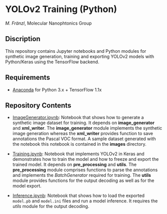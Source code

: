 # YOLOv2 Training (Python)

*M. Fränzl*, Molecular Nanophtonics Group

## Discription

This repository contains Jupyter notebooks and Python modules for synthetic image generation, training and exporting YOLOv2 models with Python/Keras using the TensorFlow backend.

## Requirements 

- [Anaconda](https://www.anaconda.com/distribution/) for Python 3.x + TensorFlow 1.1x

## Repository Contents

- [ImageGenerator.ipynb](ImageGenerator.ipynb): Notebook that shows how to generate a synthetic image dataset for training. It depends on **image_generator** and **xml_writer**. The **image_generator** module implements the synthetic image generation whereas the **xml_writer** provides function to save annotations the Pascal VOC format. A sample dataset generated with the notebook this notebook is contained in the **images** directory. 

- [Training.ipynb](Training.ipynb): Notebook that implements YOLOv2 in Keras and demonstrates how to train the model and how to freeze and export the trained model. It depends on **pre_processing** and **utils**. The **pre_processing** module comprises functions to parse the annotations and implements the *BatchGenerator* required for training. The **utils** module provides functions for the output decoding as well as for the model export.

- [Inference.ipynb](Inference.ipynb): Notebook that shows how to load the exported `model.pb` and `model.ini` files and run a model inference. It requires the *utils* module for the output decoding.

